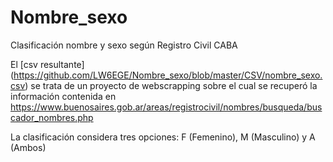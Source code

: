 # Nombre_sexo
Clasificación nombre y sexo según Registro Civil CABA

El [csv resultante] (https://github.com/LW6EGE/Nombre_sexo/blob/master/CSV/nombre_sexo.csv) se trata de un proyecto de webscrapping sobre el cual se recuperó la información contenida en 
https://www.buenosaires.gob.ar/areas/registrocivil/nombres/busqueda/buscador_nombres.php

La clasificación considera tres opciones: F (Femenino), M (Masculino) y A (Ambos)

